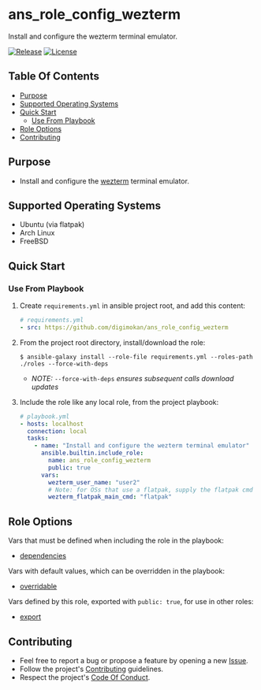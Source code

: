 # ans_role_config_wezterm

Install and configure the wezterm terminal emulator.

[![Release](https://img.shields.io/github/release/digimokan/ans_role_config_wezterm.svg?label=release)](https://github.com/digimokan/ans_role_config_wezterm/releases/latest "Latest Release Notes")
[![License](https://img.shields.io/badge/license-MIT-blue.svg?label=license)](LICENSE.md "Project License")

## Table Of Contents

* [Purpose](#purpose)
* [Supported Operating Systems](#supported-operating-systems)
* [Quick Start](#quick-start)
    * [Use From Playbook](#use-from-playbook)
* [Role Options](#role-options)
* [Contributing](#contributing)

## Purpose

* Install and configure the [wezterm](https://wezfurlong.org/wezterm/index.html)
  terminal emulator.

## Supported Operating Systems

* Ubuntu (via flatpak)
* Arch Linux
* FreeBSD

## Quick Start

### Use From Playbook

1. Create `requirements.yml` in ansible project root, and add this content:

   ```yaml
   # requirements.yml
   - src: https://github.com/digimokan/ans_role_config_wezterm
   ```

2. From the project root directory, install/download the role:

   ```shell
   $ ansible-galaxy install --role-file requirements.yml --roles-path ./roles --force-with-deps
   ```

   * _NOTE:_ `--force-with-deps` _ensures subsequent calls download updates_

3. Include the role like any local role, from the project playbook:

   ```yaml
   # playbook.yml
   - hosts: localhost
     connection: local
     tasks:
       - name: "Install and configure the wezterm terminal emulator"
         ansible.builtin.include_role:
           name: ans_role_config_wezterm
           public: true
         vars:
           wezterm_user_name: "user2"
           # Note: for OSs that use a flatpak, supply the flatpak cmd
           wezterm_flatpak_main_cmd: "flatpak"
   ```

## Role Options

Vars that must be defined when including the role in the playbook:

  * [dependencies](../defaults/main/dependencies/main.yml)

Vars with default values, which can be overridden in the playbook:

  * [overridable](../defaults/main/overridable)

Vars defined by this role, exported with `public: true`, for use in other roles:

  * [export](../defaults/main/export/main.yml)

## Contributing

* Feel free to report a bug or propose a feature by opening a new
  [Issue](https://github.com/digimokan/ans_role_config_wezterm/issues).
* Follow the project's [Contributing](CONTRIBUTING.md) guidelines.
* Respect the project's [Code Of Conduct](CODE_OF_CONDUCT.md).

